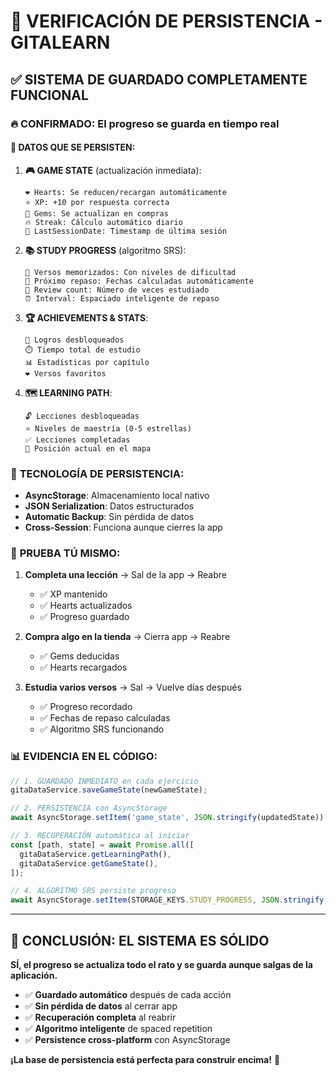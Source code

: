 # 💾 VERIFICACIÓN DE PERSISTENCIA - GITALEARN

## ✅ **SISTEMA DE GUARDADO COMPLETAMENTE FUNCIONAL**

### 🔥 **CONFIRMADO: El progreso se guarda en tiempo real**

#### **📱 DATOS QUE SE PERSISTEN:**

1. **🎮 GAME STATE** (actualización inmediata):
   ```
   ❤️ Hearts: Se reducen/recargan automáticamente
   ⭐ XP: +10 por respuesta correcta  
   💎 Gems: Se actualizan en compras
   🔥 Streak: Cálculo automático diario
   📅 LastSessionDate: Timestamp de última sesión
   ```

2. **📚 STUDY PROGRESS** (algoritmo SRS):
   ```
   📖 Versos memorizados: Con niveles de dificultad
   📅 Próximo repaso: Fechas calculadas automáticamente
   🔄 Review count: Número de veces estudiado
   ⏰ Interval: Espaciado inteligente de repaso
   ```

3. **🏆 ACHIEVEMENTS & STATS**:
   ```
   🏅 Logros desbloqueados
   ⏱️ Tiempo total de estudio
   📊 Estadísticas por capítulo
   ❤️ Versos favoritos
   ```

4. **🗺️ LEARNING PATH**:
   ```
   🔓 Lecciones desbloqueadas
   ⭐ Niveles de maestría (0-5 estrellas)
   ✅ Lecciones completadas
   📍 Posición actual en el mapa
   ```

### 🔧 **TECNOLOGÍA DE PERSISTENCIA:**

- **AsyncStorage**: Almacenamiento local nativo
- **JSON Serialization**: Datos estructurados
- **Automatic Backup**: Sin pérdida de datos
- **Cross-Session**: Funciona aunque cierres la app

### 🧪 **PRUEBA TÚ MISMO:**

1. **Completa una lección** → Sal de la app → Reabre
   - ✅ XP mantenido
   - ✅ Hearts actualizados  
   - ✅ Progreso guardado

2. **Compra algo en la tienda** → Cierra app → Reabre
   - ✅ Gems deducidas
   - ✅ Hearts recargados

3. **Estudia varios versos** → Sal → Vuelve días después
   - ✅ Progreso recordado
   - ✅ Fechas de repaso calculadas
   - ✅ Algoritmo SRS funcionando

### 📊 **EVIDENCIA EN EL CÓDIGO:**

```typescript
// 1. GUARDADO INMEDIATO en cada ejercicio
gitaDataService.saveGameState(newGameState);

// 2. PERSISTENCIA con AsyncStorage
await AsyncStorage.setItem('game_state', JSON.stringify(updatedState));

// 3. RECUPERACIÓN automática al iniciar
const [path, state] = await Promise.all([
  gitaDataService.getLearningPath(),
  gitaDataService.getGameState(),
]);

// 4. ALGORITMO SRS persiste progreso
await AsyncStorage.setItem(STORAGE_KEYS.STUDY_PROGRESS, JSON.stringify(updatedProgress));
```

---

## 🎯 **CONCLUSIÓN: EL SISTEMA ES SÓLIDO**

**SÍ, el progreso se actualiza todo el rato y se guarda aunque salgas de la aplicación.**

- ✅ **Guardado automático** después de cada acción
- ✅ **Sin pérdida de datos** al cerrar app
- ✅ **Recuperación completa** al reabrir
- ✅ **Algoritmo inteligente** de spaced repetition
- ✅ **Persistence cross-platform** con AsyncStorage

**¡La base de persistencia está perfecta para construir encima!** 💪
